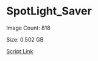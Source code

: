 # SpotLight_Saver

Image Count: 818

Size: 0.502 GB

[Script Link](https://github.com/liuyal/Archive/blob/master/Python/Utilities/Miscellaneous/spotlight_saver.py)